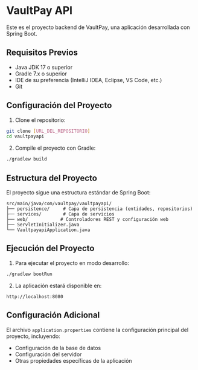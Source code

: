 # VaultPay API

Este es el proyecto backend de VaultPay, una aplicación desarrollada con Spring Boot.

## Requisitos Previos

- Java JDK 17 o superior
- Gradle 7.x o superior
- IDE de su preferencia (IntelliJ IDEA, Eclipse, VS Code, etc.)
- Git

## Configuración del Proyecto

1. Clone el repositorio:
```bash
git clone [URL_DEL_REPOSITORIO]
cd vaultpayapi
```

2. Compile el proyecto con Gradle:
```bash
./gradlew build
```

## Estructura del Proyecto

El proyecto sigue una estructura estándar de Spring Boot:

```
src/main/java/com/vaultpay/vaultpayapi/
├── persistence/     # Capa de persistencia (entidades, repositorios)
├── services/        # Capa de servicios
├── web/            # Controladores REST y configuración web
├── ServletInitializer.java
└── VaultpayapiApplication.java
```

## Ejecución del Proyecto

1. Para ejecutar el proyecto en modo desarrollo:
```bash
./gradlew bootRun
```

2. La aplicación estará disponible en:
```
http://localhost:8080
```

## Configuración Adicional

El archivo `application.properties` contiene la configuración principal del proyecto, incluyendo:
- Configuración de la base de datos
- Configuración del servidor
- Otras propiedades específicas de la aplicación